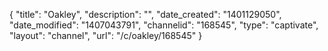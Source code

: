 {
    "title": "Oakley",
    "description": "",
    "date_created": "1401129050",
    "date_modified": "1407043791",
    "channelid": "168545",
    "type": "captivate",
    "layout": "channel",
    "url": "\/c\/oakley\/168545"
}